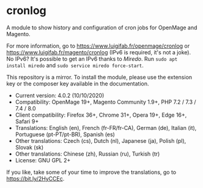 # cronlog

A module to show history and configuration of cron jobs for OpenMage and Magento.

For more information, go to https://www.luigifab.fr/openmage/cronlog or https://www.luigifab.fr/magento/cronlog (IPv6 is required, it's not a joke). No IPv6? It's possible to get an IPv6 thanks to *Miredo*. Run `sudo apt install miredo` and `sudo service miredo force-start`.

This repository is a mirror. To install the module, please use the extension key or the composer key available in the documentation.

- Current version: 4.0.2 (10/10/2020)
- Compatibility: OpenMage 19+, Magento Community 1.9+, PHP 7.2 / 7.3 / 7.4 / 8.0
- Client compatibility: Firefox 36+, Chrome 31+, Opera 19+, Edge 16+, Safari 9+
- Translations: English (en), French (fr-FR/fr-CA), German (de), Italian (it), Portuguese (pt-PT/pt-BR), Spanish (es)
- Other translations: Czech (cs), Dutch (nl), Japanese (ja), Polish (pl), Slovak (sk)
- Other translations: Chinese (zh), Russian (ru), Turkish (tr)
- License: GNU GPL 2+

If you like, take some of your time to improve the translations, go to https://bit.ly/2HyCCEc.
